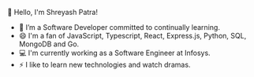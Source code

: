 👋 Hello, I'm Shreyash Patra!

- 🌱 I’m a Software Developer committed to continually learning.
- 😄 I'm a fan of JavaScript, Typescript, React, Express.js, Python, SQL, MongoDB and Go.
- 💻 I'm currently working as a Software Engineer at Infosys.
- ⚡ I like to learn new technologies and watch dramas.
